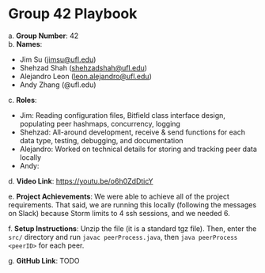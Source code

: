 # Group 42 Playbook

a. **Group Number**: 42  
b. **Names**:
- Jim Su (jimsu@ufl.edu)
- Shehzad Shah (shehzadshah@ufl.edu)
- Alejandro Leon (leon.alejandro@ufl.edu)
- Andy Zhang (@ufl.edu)

c. **Roles**:
- Jim: Reading configuration files, Bitfield class interface design, populating peer hashmaps, concurrency, logging
- Shehzad: All-around development, receive & send functions for each data type, testing, debugging, and documentation
- Alejandro: Worked on technical details for storing and tracking peer data locally
- Andy:

d. **Video Link**: https://youtu.be/o6h0ZdDticY

e. **Project Achievements**:
We were able to achieve all of the project requirements. That said, we are running this locally (following the messages on Slack) because Storm limits to 4 ssh sessions, and we needed 6.

f. **Setup Instructions**:
Unzip the file (it is a standard tgz file). Then, enter the `src/` directory and run `javac peerProcess.java`, then `java peerProcess <peerID>` for each peer.

g. **GitHub Link**: TODO